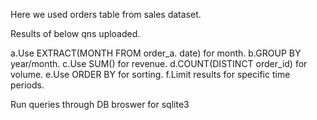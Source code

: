 Here we used orders table from sales dataset.

Results of below qns uploaded.

a.Use EXTRACT(MONTH FROM order_a. date) for month.
b.GROUP BY year/month.
c.Use SUM() for revenue.
d.COUNT(DISTINCT order_id) for volume.
e.Use ORDER BY for sorting.
f.Limit results for specific time periods.


Run queries through DB broswer for sqlite3
